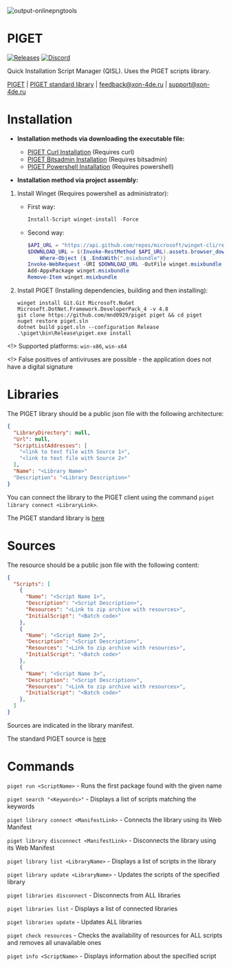 ![output-onlinepngtools](https://github.com/mnd0929/piget/assets/92184643/3388d645-4df8-4258-bc74-c9e7b06bc859)

# PIGET
[![Releases](https://img.shields.io/badge/All%20compiled%20versions-red)](https://github.com/mnd0929/piget/releases)
[![Discord](https://img.shields.io/badge/Discord-blue)](https://discord.gg/x7xMShAzck)

Quick Installation Script Manager (QISL). Uses the PIGET scripts library.

[PIGET](http://tgcch.byethost7.com/piget/pl.php?filter=) | [PIGET standard library](https://raw.githubusercontent.com/mnd0929/piget-library/main/library.json) | feedback@xon-4de.ru | support@xon-4de.ru 

# Installation

- **Installation methods via downloading the executable file:**
  - [PIGET Curl Installation](https://raw.githubusercontent.com/mnd0929/api-apps/main/piget-updatecommand.pinfo) (Requires curl)
  - [PIGET Bitsadmin Installation](https://raw.githubusercontent.com/mnd0929/api-apps/main/piget-updatecommand-bitsadmin.pinfo) (Requires bitsadmin)
  - [PIGET Powershell Installation](https://raw.githubusercontent.com/mnd0929/api-apps/main/piget-updatecommand-powershell.pinfo) (Requires powershell)

- **Installation method via project assembly:**

1. Install Winget (Requires powershell as administrator):

    - First way:
      ```powershell
      Install-Script winget-install -Force
      
      ```

    - Second way:
      ```powershell
      $API_URL = "https://api.github.com/repos/microsoft/winget-cli/releases/latest"
      $DOWNLOAD_URL = $(Invoke-RestMethod $API_URL).assets.browser_download_url |
          Where-Object {$_.EndsWith(".msixbundle")}
      Invoke-WebRequest -URI $DOWNLOAD_URL -OutFile winget.msixbundle -UseBasicParsing
      Add-AppxPackage winget.msixbundle
      Remove-Item winget.msixbundle
      
      ```
      
    
2. Install PIGET (Installing dependencies, building and then installing):
   
    ```batch
    winget install Git.Git Microsoft.NuGet Microsoft.DotNet.Framework.DeveloperPack_4 -v 4.8
    git clone https://github.com/mnd0929/piget piget && cd piget
    nuget restore piget.sln
    dotnet build piget.sln --configuration Release
    .\piget\bin\Release\piget.exe install
    
    ```

<!> Supported platforms: ```win-x86```, ```win-x64```

<!> False positives of antiviruses are possible - the application does not have a digital signature

# Libraries

The PIGET library should be a public json file with the following architecture:
```json
{
  "LibraryDirectory": null,
  "Url": null,
  "ScriptListAddresses": [
    "<link to text file with Source 1>",
    "<link to text file with Source 2>"
  ],
  "Name": "<Library Name>"
  "Description": "<Library Description>"
}
```
You can connect the library to the PIGET client using the command ```piget library connect <LibraryLink>```.

The PIGET standard library is [here](https://raw.githubusercontent.com/mnd0929/piget-library/main/library.pgtlb)

# Sources

The resource should be a public json file with the following content:
```json
{
  "Scripts": [
    {
      "Name": "<Script Name 1>",
      "Description": "<Script Description>",
      "Resources": "<Link to zip archive with resources>",
      "InitialScript": "<Batch code>"
    },
    {
      "Name": "<Script Name 2>",
      "Description": "<Script Description>",
      "Resources": "<Link to zip archive with resources>",
      "InitialScript": "<Batch code>"
    },
    {
      "Name": "<Script Name 3>",
      "Description": "<Script Description>",
      "Resources": "<Link to zip archive with resources>",
      "InitialScript": "<Batch code>"
    },
  ]
}
```
Sources are indicated in the library manifest. 

The standard PIGET source is [here](https://raw.githubusercontent.com/mnd0929/piget-library/main/source.pgtsc)

# Commands

```piget run <ScriptName>``` - Runs the first package found with the given name

```piget search "<Keywords>"``` - Displays a list of scripts matching the keywords

```piget library connect <ManifestLink>``` - Connects the library using its Web Manifest

```piget library disconnect <ManifestLink>``` - Disconnects the library using its Web Manifest

```piget library list <LibraryName>``` - Displays a list of scripts in the library

```piget library update <LibraryName>``` - Updates the scripts of the specified library

```piget libraries disconnect``` - Disconnects from ALL libraries

```piget libraries list``` - Displays a list of connected libraries

```piget libraries update``` - Updates ALL libraries

```piget check resources``` - Checks the availability of resources for ALL scripts and removes all unavailable ones

```piget info <ScriptName>``` - Displays information about the specified script
